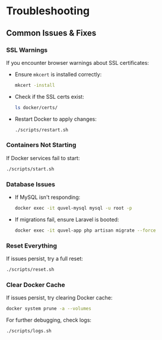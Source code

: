 # Troubleshooting

## Common Issues & Fixes

### **SSL Warnings**

If you encounter browser warnings about SSL certificates:

- Ensure `mkcert` is installed correctly:

  ```bash
  mkcert -install
  ```

- Check if the SSL certs exist:

  ```bash
  ls docker/certs/
  ```

- Restart Docker to apply changes:

  ```bash
  ./scripts/restart.sh
  ```

### **Containers Not Starting**

If Docker services fail to start:

```bash
./scripts/start.sh
```

### **Database Issues**

- If MySQL isn't responding:

  ```bash
  docker exec -it quvel-mysql mysql -u root -p
  ```

- If migrations fail, ensure Laravel is booted:

  ```bash
  docker exec -it quvel-app php artisan migrate --force
  ```

### **Reset Everything**

If issues persist, try a full reset:

```bash
./scripts/reset.sh
```

### **Clear Docker Cache**

If issues persist, try clearing Docker cache:

```bash
docker system prune -a --volumes
```

For further debugging, check logs:

```bash
./scripts/logs.sh
```

